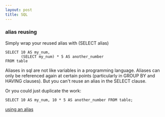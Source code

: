 ```yaml
---
layout: post
title: SQL
---
```



### alias reusing

Simply wrap your reused alias with (SELECT alias)

    SELECT 10 AS my_num, 
           (SELECT my_num) * 5 AS another_number
    FROM table

Aliases in sql are not like variables in a programming language. Aliases can only be referenced again at certain points (particularly in GROUP BY and HAVING clauses). But you can't reuse an alias in the SELECT clause. 

Or you could just duplicate the work:

    SELECT 10 AS my_num, 10 * 5 AS another_number FROM table;

[using an alias](http://stackoverflow.com/questions/2077475/using-an-alias-in-sql-calculations)
